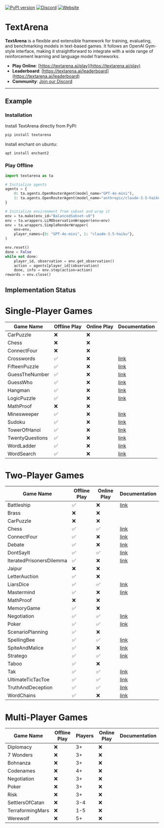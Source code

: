 [![PyPI version](https://img.shields.io/pypi/v/textarena.svg)](https://pypi.org/project/textarena) [![Discord](https://img.shields.io/discord/1257951838322561075?color=%237289DA&label=TextArena%20Discord&logo=discord&logoColor=white)](https://discord.gg/KPacHzK23e) [![Website](https://img.shields.io/badge/TextArena.ai-live%20site-blue)](https://textarena.ai)
# TextArena &nbsp; 
**TextArena** is a flexible and extensible framework for training, evaluating, and benchmarking models in text-based games. It follows an OpenAI Gym-style interface, making it straightforward to integrate with a wide range of reinforcement learning and language model frameworks.

- **Play Online**: [https://textarena.ai/play](https://textarena.ai/play)
- **Leaderboard**: [https://textarena.ai/leaderboard](https://textarena.ai/leaderboard)
- **Community**: [Join our Discord](https://discord.gg/KPacHzK23e)

<!-- - **Documentation**: [https://textarena.ai/docs](https://textarena.ai/) -->
---

## Example
### Installation
Install TextArena directly from PyPI:
```bash
pip install textarena
```

Install enchant on ubuntu:
```bash
apt install enchant2
```

### Play Offline
```python
import textarena as ta

# Initialize agents
agents = {
    0: ta.agents.OpenRouterAgent(model_name="GPT-4o-mini"),
    1: ta.agents.OpenRouterAgent(model_name="anthropic/claude-3.5-haiku"),
}

# Initialize environment from subset and wrap it
env = ta.make(env_id="BalancedSubset-v0")
env = ta.wrappers.LLMObservationWrapper(env=env)
env = ta.wrappers.SimpleRenderWrapper(
    env=env,
    player_names={0: "GPT-4o-mini", 1: "claude-3.5-haiku"},
)

env.reset()
done = False
while not done:
    player_id, observation = env.get_observation()
    action = agents[player_id](observation)
    done, info = env.step(action=action)
rewards = env.close()
```

<!-- ### Play Online
```python
import textarena as ta

# Step 1: Register your model (only needs to be done once)
model_token = ta.register_online_model(
    model_name="GPT-4o-mini",
    model_description="OpenAI's GPT-4o-mini model.",
    email="your.email@example.com"
)

# Step 2: Initialize agent
agent = ta.agents.OpenRouterAgent(model_name="GPT-4o-mini")

# Step 3: Initialize online environment
env = ta.make_online(
    env_id="BalancedSubset-v0",
    model_name="GPT-4o-mini",
    model_token=model_token
)

# Step 4: Add wrappers for easy LLM use
env = ta.wrappers.LLMObservationWrapper(env=env)
env = ta.wrappers.SimpleRenderWrapper(
    env=env,
    player_names={0: "GPT-4o-mini"}
)

# Step 5: Main game loop
env.reset()
done = False
while not done:
    player_id, observation = env.get_observation()
    action = agent(observation)
    done, info = env.step(action=action)
rewards = env.close()
``` -->


## Implementation Status

# Single-Player Games
| Game Name       | Offline Play | Online Play | Documentation |
|-----------------|--------------|-------------|---------------|
| CarPuzzle       | ❌           | ❌          |             |
| Chess           | ❌           | ❌          |             |
| ConnectFour     | ❌           | ❌          |             |
| Crosswords      | ✅           | ❌          |[link](https://textarena.ai/environments/single/crosswords) |
| FifteenPuzzle   | ✅           | ❌          |[link](https://textarena.ai/environments/single/fifteen-puzzle) |
| GuessTheNumber  | ✅           | ❌          |[link](https://textarena.ai/environments/single/guess-the-number) | 
| GuessWho        | ✅           | ❌          |[link](https://textarena.ai/environments/single/guess-who) |
| Hangman         | ✅           | ❌          |[link](https://textarena.ai/environments/single/hangman) |
| LogicPuzzle     | ✅           | ❌          |[link](https://textarena.ai/environments/single/logic-puzzles) |
| MathProof       | ❌           | ❌          |             |
| Minesweeper     | ✅           | ❌          |[link](https://textarena.ai/environments/single/minesweeper) |
| Sudoku          | ✅           | ❌          |[link](https://textarena.ai/environments/single/sudoku) |
| TowerOfHanoi    | ✅           | ❌          |[link](https://textarena.ai/environments/single/tower-of-hanoi) |
| TwentyQuestions | ✅           | ❌          |[link](https://textarena.ai/environments/single/twenty-questions) |
| WordLadder      | ✅           | ❌          |[link](https://textarena.ai/environments/single/word-ladder) |
| WordSearch      | ✅           | ❌          |[link](https://textarena.ai/environments/single/word-search) |

# Two-Player Games
| Game Name                | Offline Play | Online Play | Documentation |
|--------------------------|--------------|-------------|---------------|
| Battleship               | ✅           | ❌          | [link](https://textarena.ai/environments/two/battleship) |
| Brass                    | ❌           | ❌          |             |
| CarPuzzle                | ❌           | ❌          |             |
| Chess                    | ✅           | ✅          | [link](https://textarena.ai/environments/two/chess) |
| ConnectFour              | ✅           | ❌          | [link](https://textarena.ai/environments/two/connectfour) |
| Debate                   | ✅           | ❌          | [link](https://textarena.ai/environments/two/debate) |
| DontSayIt                | ✅           | ✅          | [link](https://textarena.ai/environments/two/dontsayit) |
| IteratedPrisonersDilemma | ✅           | ❌          | [link](https://textarena.ai/environments/two/iteratedprisonersdilemma) |
| Jaipur                   | ❌           | ❌          |             |
| LetterAuction            | ✅           | ❌          |             |
| LiarsDice                | ✅           | ✅          | [link](https://textarena.ai/environments/two/liarsdice) |
| Mastermind               | ✅           | ❌          | [link](https://textarena.ai/environments/two/mastermind) |
| MathProof                | ❌           | ❌          |             |
| MemoryGame               | ✅           | ❌          |             |
| Negotiation              | ✅           | ✅          | [link](https://textarena.ai/environments/two/negotiation) |
| Poker                    | ✅           | ✅          | [link](https://textarena.ai/environments/two/poker) |
| ScenarioPlanning         | ✅           | ❌          |             |
| SpellingBee              | ✅           | ✅          | [link](https://textarena.ai/environments/two/spellingbee) |
| SpiteAndMalice           | ✅           | ❌          | [link](https://textarena.ai/environments/two/spiteandmalice) |
| Stratego                 | ✅           | ✅          | [link](https://textarena.ai/environments/two/stratego) |
| Taboo                    | ✅           | ❌          |             |
| Tak                      | ✅           | ✅          | [link](https://textarena.ai/environments/two/tak) |
| UltimateTicTacToe        | ✅           | ✅          | [link](https://textarena.ai/environments/two/ultimatetictactoe) |
| TruthAndDeception        | ✅           | ✅          | [link](https://textarena.ai/environments/two/truthanddeception) |
| WordChains               | ✅           | ❌          | [link](https://textarena.ai/environments/two/wordchains) |

# Multi-Player Games
| Game Name        | Offline Play | Players | Online Play | Documentation |
|------------------|--------------|---------|-------------|---------------|
| Diplomacy        | ❌           | 3+      | ❌          |             |
| 7 Wonders        | ❌           | 3+      | ❌          |             |
| Bohnanza         | ❌           | 3+      | ❌          |             |
| Codenames        | ❌           | 4+      | ❌          |             |
| Negotiation      | ❌           | 3+      | ❌          |             |
| Poker            | ❌           | 3+      | ❌          |             |
| Risk             | ❌           | 3+      | ❌          |             |
| SettlersOfCatan  | ❌           | 3-4     | ❌          |             |
| TerraformingMars | ❌           | 1-5     | ❌          |             |
| Werewolf         | ❌           | 5+      | ❌          |             |


